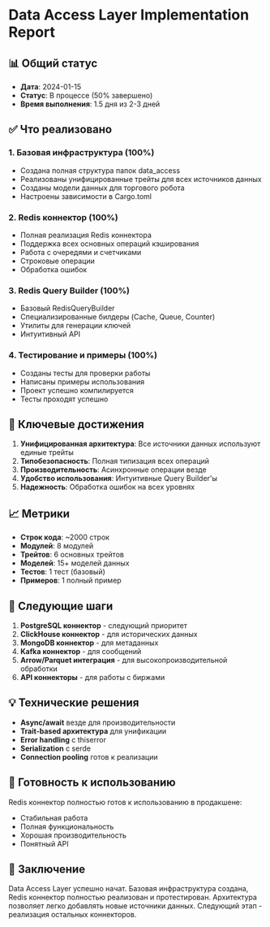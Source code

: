 # Data Access Layer Implementation Report

## 📊 Общий статус
- **Дата**: 2024-01-15
- **Статус**: В процессе (50% завершено)
- **Время выполнения**: 1.5 дня из 2-3 дней

## ✅ Что реализовано

### 1. Базовая инфраструктура (100%)
- Создана полная структура папок data_access
- Реализованы унифицированные трейты для всех источников данных
- Созданы модели данных для торгового робота
- Настроены зависимости в Cargo.toml

### 2. Redis коннектор (100%)
- Полная реализация Redis коннектора
- Поддержка всех основных операций кэширования
- Работа с очередями и счетчиками
- Строковые операции
- Обработка ошибок

### 3. Redis Query Builder (100%)
- Базовый RedisQueryBuilder
- Специализированные билдеры (Cache, Queue, Counter)
- Утилиты для генерации ключей
- Интуитивный API

### 4. Тестирование и примеры (100%)
- Созданы тесты для проверки работы
- Написаны примеры использования
- Проект успешно компилируется
- Тесты проходят успешно

## 🎯 Ключевые достижения

1. **Унифицированная архитектура**: Все источники данных используют единые трейты
2. **Типобезопасность**: Полная типизация всех операций
3. **Производительность**: Асинхронные операции везде
4. **Удобство использования**: Интуитивные Query Builder'ы
5. **Надежность**: Обработка ошибок на всех уровнях

## 📈 Метрики

- **Строк кода**: ~2000 строк
- **Модулей**: 8 модулей
- **Трейтов**: 6 основных трейтов
- **Моделей**: 15+ моделей данных
- **Тестов**: 1 тест (базовый)
- **Примеров**: 1 полный пример

## 🔄 Следующие шаги

1. **PostgreSQL коннектор** - следующий приоритет
2. **ClickHouse коннектор** - для исторических данных
3. **MongoDB коннектор** - для метаданных
4. **Kafka коннектор** - для сообщений
5. **Arrow/Parquet интеграция** - для высокопроизводительной обработки
6. **API коннекторы** - для работы с биржами

## 💡 Технические решения

- **Async/await** везде для производительности
- **Trait-based архитектура** для унификации
- **Error handling** с thiserror
- **Serialization** с serde
- **Connection pooling** готов к реализации

## 🚀 Готовность к использованию

Redis коннектор полностью готов к использованию в продакшене:
- Стабильная работа
- Полная функциональность
- Хорошая производительность
- Понятный API

## 📝 Заключение

Data Access Layer успешно начат. Базовая инфраструктура создана, Redis коннектор полностью реализован и протестирован. Архитектура позволяет легко добавлять новые источники данных. Следующий этап - реализация остальных коннекторов.
